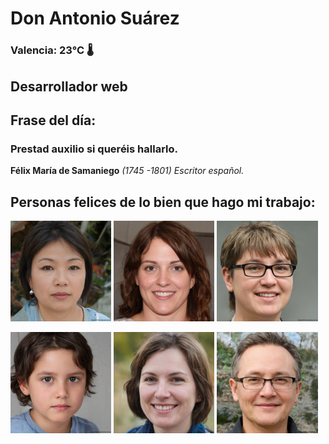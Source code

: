 # Don Antonio Suárez
### Valencia:  23°C 🌡️
## Desarrollador web
## Frase del día:
<!-- START QUOTE -->
### Prestad auxilio si queréis hallarlo.
**Félix María de Samaniego** *(1745 -1801) Escritor español.*
<!-- END QUOTE -->






## Personas felices de lo bien que hago mi trabajo:

<p float="left">
  <img src="src/image_0.png" width="32%" />
  <img src="src/image_1.png" width="32%" /> 
  <img src="src/image_2.png" width="32%" />
</p>
<p float="left">
  <img src="src/image_3.png" width="32%" />
  <img src="src/image_4.png" width="32%" /> 
  <img src="src/image_5.png" width="32%" />
</p>